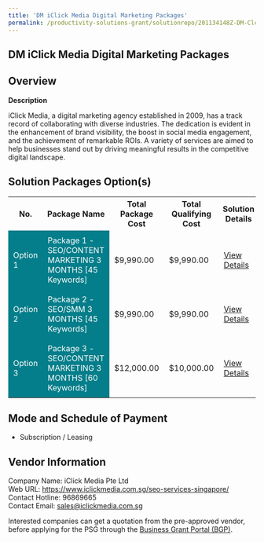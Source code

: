 ```yaml
---
title: 'DM iClick Media Digital Marketing Packages'
permalink: /productivity-solutions-grant/solutionrepo/201134148Z-DM-Clck-Md-Dgtl-Mrktng-PKG-G
---
```


## DM iClick Media Digital Marketing Packages

## Overview

**Description**

iClick Media, a digital marketing agency established in 2009, has a track record of collaborating with diverse industries. The dedication is evident in the enhancement of brand visibility, the boost in social media engagement, and the achievement of remarkable ROIs. A variety of services are aimed to help businesses stand out by driving meaningful results in the competitive digital landscape.

## Solution Packages Option(s)

<table>
<tr>
<th><b>No.</b></th>
<th><b>Package Name</b></th>
<th><b>Total Package Cost</b></th>
<th><b>Total Qualifying Cost</b></th>
<th><b>Solution Details</b></th>
</tr>
<tr>
<td style='padding: 10px; background-color: #037E8A; color: #FFFFFF;'>Option 1</td>
<td style='padding: 10px; background-color: #037E8A; color: #FFFFFF;'>Package 1 - SEO/CONTENT MARKETING 3 MONTHS [45 Keywords]</td>
<td style='padding: 10px;'>$9,990.00</td>
<td style='padding: 10px;'>$9,990.00</td>
<td style='padding: 10px;'><a href='/psg/iClick_DM_23052024_Desensitised_Annex3_Part1.pdf' target='_blank'>View Details</a></td>
</tr>
<tr>
<td style='padding: 10px; background-color: #037E8A; color: #FFFFFF;'>Option 2</td>
<td style='padding: 10px; background-color: #037E8A; color: #FFFFFF;'>Package 2 - SEO/SMM 3 MONTHS [45 Keywords]</td>
<td style='padding: 10px;'>$9,990.00</td>
<td style='padding: 10px;'>$9,990.00</td>
<td style='padding: 10px;'><a href='/psg/iClick_DM_23052024_Desensitised_Annex3_Part2.pdf' target='_blank'>View Details</a></td>
</tr>
<tr>
<td style='padding: 10px; background-color: #037E8A; color: #FFFFFF;'>Option 3</td>
<td style='padding: 10px; background-color: #037E8A; color: #FFFFFF;'>Package 3 - SEO/CONTENT MARKETING 3 MONTHS [60 Keywords]</td>
<td style='padding: 10px;'>$12,000.00</td>
<td style='padding: 10px;'>$10,000.00</td>
<td style='padding: 10px;'><a href='/psg/iClick_DM_23052024_Desensitised_Annex3_Part3.pdf' target='_blank'>View Details</a></td>
</tr>
</table>

## Mode and Schedule of Payment

 - Subscription / Leasing

## Vendor Information

 Company Name: iClick Media Pte Ltd<br>Web URL: https://www.iclickmedia.com.sg/seo-services-singapore/ <br>Contact Hotline: 96869665 <br>Contact Email: sales@iclickmedia.com.sg <br>

Interested companies can get a quotation from the pre-approved vendor, before applying for the PSG through the <a href='https://www.businessgrants.gov.sg/' target='_blank' rel='noopener'>Business Grant Portal (BGP)</a>.

<script src="/jquery/resize-tables.js"></script>
